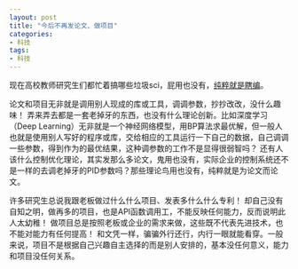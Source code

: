 ```yaml
---
layout: post
title: "今后不再发论文、做项目"
categories:
- 科技
tags:
- 科技
---
```


现在高校教师研究生们都忙着搞哪些垃圾sci，屁用也没有，[纯粹就是瞎编](http://xcguan.net/2016/03/%E6%9C%89%E4%BA%9B%E6%95%99%E6%8E%88-%E6%8D%A2%E4%B8%80%E7%A7%8D%E6%9D%90%E6%96%99%E7%BF%BB%E6%9D%A5%E8%A6%86%E5%8E%BB%E5%8F%91%E8%AE%BA%E6%96%87-%E4%B9%9F%E4%B8%8D%E8%A7%89%E8%85%BB%E5%91%B3/)。<!--more-->  

论文和项目无非就是调用别人现成的库或工具，调调参数，抄抄改改，没什么趣味！ 弄来弄去都是一套老掉牙的东西，也没有什么理论创新。比如深度学习（Deep Learning）无非就是一个神经网络模型，用BP算法求最优解，但一般人也就是使用别人写好的程序或库，交给相应的工具运行一下自己的数据，自己调调一些参数，得到作为的最优结果，这种调参数的工作不是显得很弱智吗？  还有人该什么控制优化理论，其实发那么多论文，鬼用也没有，实际企业的控制系统还不是一样的去调老掉牙的PID参数吗？那些理论鸟用也没有，纯粹就是为论文而论文。


许多研究生总说我跟老板做过什么什么项目、发表多什么什么专利！ 却自己没有自知之明，做再多的项目，也是API函数调用工，不能反映任何能力，反而说明此人太幼稚！ 做项目总是按照老板或企业的需求来做，这些既不代表先进技术，也不能对能力有任何提高！ 和文凭一样，骗骗外行还行，内行一眼就能看穿。一般来说，项目不是根据自己兴趣自主选择的而是别人安排的，基本没任何意义，能力和项目没任何关系。



  



